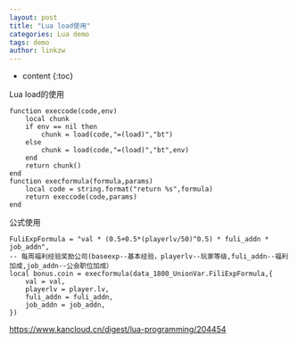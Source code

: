 ```yaml
---
layout: post
title: "Lua load使用"
categories: Lua demo
tags: demo
author: linkzw
---
```


* content
{:toc}


Lua load的使用
 
	function execcode(code,env)
		local chunk
		if env == nil then
			chunk = load(code,"=(load)","bt")
		else
			chunk = load(code,"=(load)","bt",env)
		end
		return chunk()
	end
	function execformula(formula,params)
		local code = string.format("return %s",formula)
		return execcode(code,params)
	end

公式使用

	FuliExpFormula = "val * (0.5+0.5*(playerlv/50)^0.5) * fuli_addn * job_addn", 		
    -- 每周福利经验奖励公司(baseexp--基本经验，playerlv--玩家等级,fuli_addn--福利加成,job_addn--公会职位加成）
	local bonus.coin = execformula(data_1800_UnionVar.FiliExpFormula,{
		val = val,
		playerlv = player.lv,
		fuli_addn = fuli_addn,
		job_addn = job_addn,
	})
	




https://www.kancloud.cn/digest/lua-programming/204454